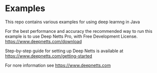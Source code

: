 # Examples
 
 This repo contains various examples for using deep learnng in Java
 
 For the best performance and accuracy the recommended way to run this example is to use Deep Netts Pro, with Free Development License.
 https://www.deepnetts.com/download
 
 Step-by-step guide for setting up Deep Netts is available at
 https://www.deepnetts.com/getting-started
 
 For nore information see https://www.deepnetts.com
